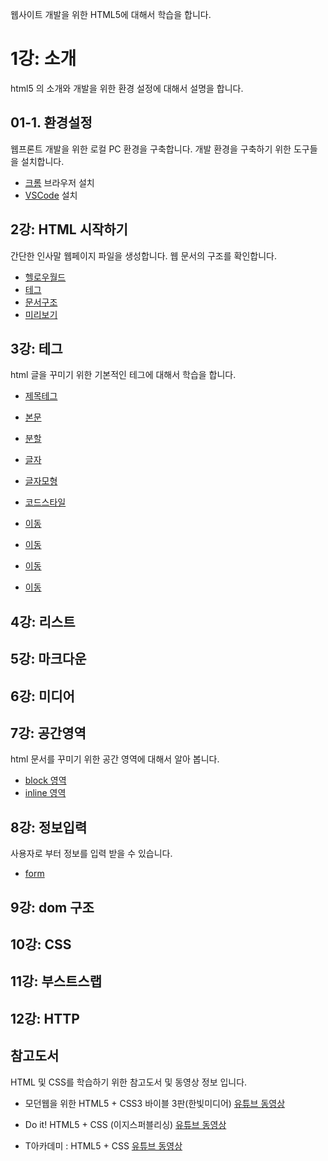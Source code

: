 웹사이트 개발을 위한 HTML5에 대해서 학습을 합니다.

# 1강: 소개
html5 의 소개와 개발을 위한 환경 설정에 대해서 설명을 합니다.

## 01-1. 환경설정
웹프론트 개발을 위한 로컬 PC 환경을 구축합니다. 개발 환경을 구축하기 위한 도구들을 설치합니다.

* [크롬](./setup/chrome) 브라우저 설치
* [VSCode](./setup/vscode) 설치


## 2강: HTML 시작하기
간단한 인사말 웹페이지 파일을 생성합니다. 웹 문서의 구조를 확인합니다.

* [헬로우월드](./basic/hello)
* [테그](./basic/tag)
* [문서구조](./basic/html5)
* [미리보기](./basic/preview)

## 3강: 테그
html 글을 꾸미기 위한 기본적인 테그에 대해서 학습을 합니다.

* [제목테그](./tag/h)
* [본문](./tag/p)
* [분할](./tag/br)
* [글자](./tag/글자)
* [글자모형](./tag/글자모형)
* [코드스타일](./tag/코드스타일)

* [이동](./tag/a)
* [이동](./tag/br)
* [이동](./tag/hr)
* [이동](./tag/ruby)

## 4강: 리스트

## 5강: 마크다운

## 6강: 미디어


## 7강: 공간영역
html 문서를 꾸미기 위한 공간 영역에 대해서 알아 봅니다.

* [block 영역](./tag/div)
* [inline 영역](./tag/span)

## 8강: 정보입력
사용자로 부터 정보를 입력 받을 수 있습니다.

* [form](./form)

## 9강: dom 구조

## 10강: CSS

## 11강: 부스트스랩

## 12강: HTTP


## 참고도서
HTML 및 CSS를 학습하기 위한 참고도서 및 동영상 정보 입니다.

* 모던웹을 위한 HTML5 + CSS3 바이블 3판(한빛미디어)
[유튜브 동영상](https://www.youtube.com/playlist?list=PLBXuLgInP-5kgzJZRGhpHZINPu-K90jbM)

* Do it! HTML5 + CSS (이지스퍼블리싱)
[유튜브 동영상](https://www.youtube.com/playlist?list=PLG7te9eYUi7uvROuVChYgAL5pMK7gnWSp)

* T아카데미 : HTML5 + CSS
[유튜브 동영상](https://www.youtube.com/playlist?list=PL9mhQYIlKEhdTdvqzohqVs3RTVHzWPu79)


